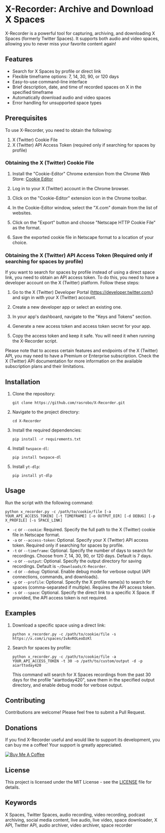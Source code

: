 # X-Recorder: Archive and Download X Spaces

X-Recorder is a powerful tool for capturing, archiving, and downloading X Spaces (formerly Twitter Spaces). It supports both audio and video spaces, allowing you to never miss your favorite content again!

## Features

- Search for X Spaces by profile or direct link
- Flexible timeframe options: 7, 14, 30, 90, or 120 days
- Easy-to-use command-line interface
- Brief description, date, and time of recorded spaces on X in the specified timeframe
- Automatically download audio and video spaces
- Error handling for unsupported space types

## Prerequisites

To use X-Recorder, you need to obtain the following:

1. X (Twitter) Cookie File
2. X (Twitter) API Access Token (required only if searching for spaces by profile)

### Obtaining the X (Twitter) Cookie File

1. Install the "Cookie-Editor" Chrome extension from the Chrome Web Store: [Cookie Editor](https://chrome.google.com/webstore/detail/cookie-editor/hlkenndednhfkekhgcdicdfddnkalmdm)

2. Log in to your X (Twitter) account in the Chrome browser.

3. Click on the "Cookie-Editor" extension icon in the Chrome toolbar.

4. In the Cookie-Editor window, select the "X.com" domain from the list of websites.

5. Click on the "Export" button and choose "Netscape HTTP Cookie File" as the format.

6. Save the exported cookie file in Netscape format to a location of your choice.

### Obtaining the X (Twitter) API Access Token (Required only if searching for spaces by profile)

If you want to search for spaces by profile instead of using a direct space link, you need to obtain an API access token. To do this, you need to have a developer account on the X (Twitter) platform. Follow these steps:

1. Go to the X (Twitter) Developer Portal (https://developer.twitter.com/) and sign in with your X (Twitter) account.

2. Create a new developer app or select an existing one.

3. In your app's dashboard, navigate to the "Keys and Tokens" section.

4. Generate a new access token and access token secret for your app.

5. Copy the access token and keep it safe. You will need it when running the X-Recorder script.

Please note that to access certain features and endpoints of the X (Twitter) API, you may need to have a Premium or Enterprise subscription. Check the X (Twitter) API documentation for more information on the available subscription plans and their limitations.

## Installation

1. Clone the repository:
   ```
   git clone https://github.com/rasrobo/X-Recorder.git
   ```
2. Navigate to the project directory:
   ```
   cd X-Recorder
   ```
3. Install the required dependencies:
   ```
   pip install -r requirements.txt
   ```
4. Install `twspace-dl`:
   ```
   pip install twspace-dl
   ```
5. Install `yt-dlp`:
   ```
   pip install yt-dlp
   ```

## Usage

Run the script with the following command:

```
python x_recorder.py -c /path/to/cookie/file [-a YOUR_API_ACCESS_TOKEN] [-t TIMEFRAME] [-o OUTPUT_DIR] [-d DEBUG] [-p X_PROFILE] [-s SPACE_LINK]
```

- `-c` or `--cookie`: Required. Specify the full path to the X (Twitter) cookie file in Netscape format.
- `-a` or `--access-token`: Optional. Specify your X (Twitter) API access token. Required only if searching for spaces by profile.
- `-t` or `--timeframe`: Optional. Specify the number of days to search for recordings. Choose from 7, 14, 30, 90, or 120 days. Default is 7 days.
- `-o` or `--output`: Optional. Specify the output directory for saving recordings. Default is `~/Downloads/X-Recorder`.
- `-d` or `--debug`: Optional. Enable debug mode for verbose output (API connections, commands, and downloads).
- `-p` or `--profile`: Optional. Specify the X profile name(s) to search for spaces (comma-separated if multiple). Requires the API access token.
- `-s` or `--space`: Optional. Specify the direct link to a specific X Space. If provided, the API access token is not required.

## Examples

1. Download a specific space using a direct link:
   ```
   python x_recorder.py -c /path/to/cookie/file -s https://x.com/i/spaces/1vAxROLeoDzKl
   ```

2. Search for spaces by profile:
   ```
   python x_recorder.py -c /path/to/cookie/file -a YOUR_API_ACCESS_TOKEN -t 30 -o /path/to/custom/output -d -p aiarttoday420
   ```

   This command will search for X Spaces recordings from the past 30 days for the profile "aiarttoday420", save them in the specified output directory, and enable debug mode for verbose output.

## Contributing

Contributions are welcome! Please feel free to submit a Pull Request.

## Donations

If you find X-Recorder useful and would like to support its development, you can buy me a coffee! Your support is greatly appreciated.

[![Buy Me A Coffee](https://cdn.buymeacoffee.com/buttons/default-orange.png)](https://buymeacoffee.com/robodigitalis)

## License

This project is licensed under the MIT License - see the [LICENSE](LICENSE) file for details.

## Keywords

X Spaces, Twitter Spaces, audio recording, video recording, podcast archiving, social media content, live audio, live video, space downloader, X API, Twitter API, audio archiver, video archiver, space recorder
